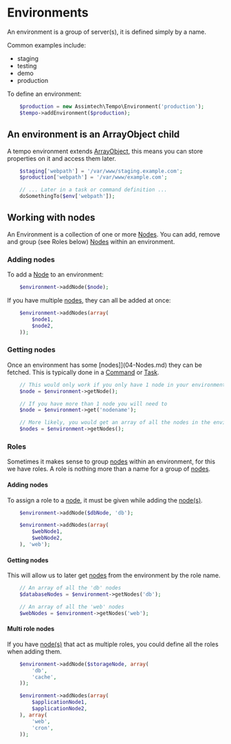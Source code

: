 # Environments

An environment is a group of server(s), it is defined simply by a name.

Common examples include:

*   staging
*   testing
*   demo
*   production

To define an environment:

```php
    $production = new Assimtech\Tempo\Environment('production');
    $tempo->addEnvironment($production);
```

## An environment is an ArrayObject child

A tempo environment extends [ArrayObject](http://php.net/manual/en/class.arrayobject.php), this means you can store
properties on it and access them later.

```php
    $staging['webpath'] = '/var/www/staging.example.com';
    $production['webpath'] = '/var/www/example.com';

    // ... Later in a task or command definition ...
    doSomethingTo($env['webpath']);
```


## Working with nodes

An Environment is a collection of one or more [Nodes](04-Nodes.md). You can add, remove and group (see Roles below)
[Nodes](04-Nodes.md) within an environment.


### Adding nodes

To add a [Node](04-Nodes.md) to an environment:

```php
    $environment->addNode($node);
```

If you have multiple [nodes](04-Nodes.md), they can all be added at once:

```php
    $environment->addNodes(array(
        $node1,
        $node2,
    ));
```


### Getting nodes

Once an environment has some [nodes]](04-Nodes.md) they can be fetched.
This is typically done in a [Command](05-Commands.md) or [Task](06-Tasks.md).

```php
    // This would only work if you only have 1 node in your environment
    $node = $environment->getNode();

    // If you have more than 1 node you will need to
    $node = $environment->get('nodename');

    // More likely, you would get an array of all the nodes in the environment
    $nodes = $environment->getNodes();
```


### Roles

Sometimes it makes sense to group [nodes](04-Nodes.md) within an environment, for this we have roles. A role is nothing
more than a name for a group of [nodes](04-Nodes.md).


#### Adding nodes

To assign a role to a [node](04-Nodes.md), it must be given while adding the [node(s)](04-Nodes.md).

```php
    $environment->addNode($dbNode, 'db');

    $environment->addNodes(array(
        $webNode1,
        $webNode2,
    ), 'web');
```


#### Getting nodes

This will allow us to later get [nodes](04-Nodes.md) from the environment by the role name.

```php
    // An array of all the 'db' nodes
    $databaseNodes = $environment->getNodes('db');

    // An array of all the 'web' nodes
    $webNodes = $environment->getNodes('web');
```


#### Multi role nodes

If you have [node(s)](04-Nodes.md) that act as multiple roles, you could define all the roles when adding them.

```php
    $environment->addNode($storageNode, array(
        'db',
        'cache',
    ));

    $environment->addNodes(array(
        $applicationNode1,
        $applicationNode2,
    ), array(
        'web',
        'cron',
    ));
```
